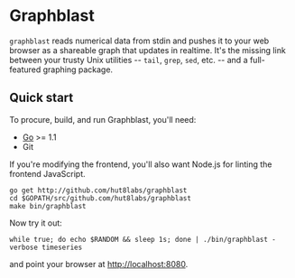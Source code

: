 # Graphblast

`graphblast` reads numerical data from stdin and pushes it to your web browser
as a shareable graph that updates in realtime. It's the missing link between
your trusty Unix utilities -- `tail`, `grep`, `sed`, etc. -- and a
full-featured graphing package.

## Quick start

To procure, build, and run Graphblast, you'll need:

* [Go][] >= 1.1
* Git

If you're modifying the frontend, you'll also want Node.js for linting the
frontend JavaScript.

```shell
go get http://github.com/hut8labs/graphblast
cd $GOPATH/src/github.com/hut8labs/graphblast
make bin/graphblast
```

Now try it out:

```shell
while true; do echo $RANDOM && sleep 1s; done | ./bin/graphblast -verbose timeseries
```

and point your browser at [http://localhost:8080](http://localhost:8080).

[go]: http://golang.org/doc/install
